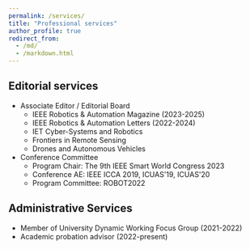 ```yaml
---
permalink: /services/
title: "Professional services"
author_profile: true
redirect_from: 
  - /md/
  - /markdown.html
---
```


## Editorial services
* Associate Editor / Editorial Board
  * IEEE Robotics & Automation Magazine (2023-2025)
  * IEEE Robotics & Automation Letters (2022-2024)
  * IET Cyber-Systems and Robotics
  * Frontiers in Remote Sensing
  * Drones and Autonomous Vehicles
* Conference Committee
  * Program Chair: The 9th IEEE Smart World Congress 2023
  * Conference AE: IEEE ICCA 2019, ICUAS'19, ICUAS'20
  * Program Committee: ROBOT2022

## Administrative Services

* Member of University Dynamic Working Focus Group (2021-2022)
* Academic probation advisor (2022-present)
